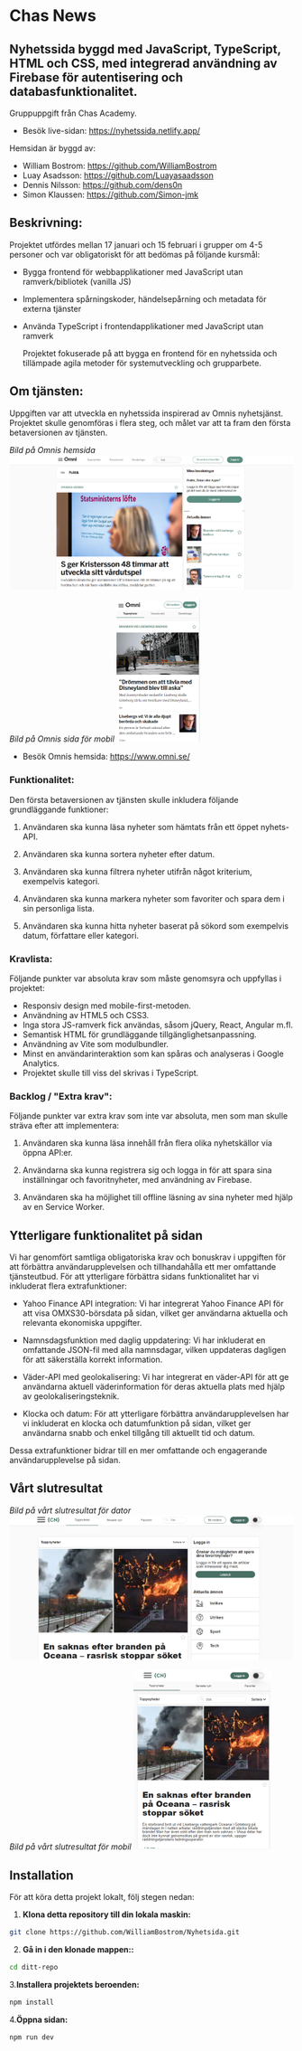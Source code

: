 # Chas News

## Nyhetssida byggd med JavaScript, TypeScript, HTML och CSS, med integrerad användning av Firebase för autentisering och databasfunktionalitet.

Gruppuppgift från Chas Academy.

- Besök live-sidan: https://nyhetssida.netlify.app/

Hemsidan är byggd av:

- William Bostrom: https://github.com/WilliamBostrom
- Luay Asadsson: https://github.com/Luayasaadsson
- Dennis Nilsson: https://github.com/dens0n
- Simon Klaussen: https://github.com/Simon-jmk

## Beskrivning:

Projektet utfördes mellan 17 januari och 15 februari i grupper om 4-5 personer och var obligatoriskt för att bedömas på följande kursmål:

- Bygga frontend för webbapplikationer med JavaScript utan ramverk/bibliotek (vanilla JS)
- Implementera spårningskoder, händelsepårning och metadata för externa tjänster
- Använda TypeScript i frontendapplikationer med JavaScript utan ramverk

  Projektet fokuserade på att bygga en frontend för en nyhetssida och tillämpade agila metoder för systemutveckling och grupparbete.

## Om tjänsten:

Uppgiften var att utveckla en nyhetssida inspirerad av Omnis nyhetsjänst. Projektet skulle genomföras i flera steg, och målet var att ta fram den första betaversionen av tjänsten.

_Bild på Omnis hemsida_
![Omnis hemsida](/src/img/omni.png)

_Bild på Omnis sida för mobil_
![Omnis hemsida](/src/img/omni-mobil.png)

- Besök Omnis hemsida: https://www.omni.se/

### Funktionalitet:

Den första betaversionen av tjänsten skulle inkludera följande grundläggande funktioner:

1. Användaren ska kunna läsa nyheter som hämtats från ett öppet nyhets-API.

2. Användaren ska kunna sortera nyheter efter datum.

3. Användaren ska kunna filtrera nyheter utifrån något kriterium, exempelvis kategori.

4. Användaren ska kunna markera nyheter som favoriter och spara dem i sin personliga lista.

5. Användaren ska kunna hitta nyheter baserat på sökord som exempelvis datum, författare eller kategori.

### Kravlista:

Följande punkter var absoluta krav som måste genomsyra och uppfyllas i projektet:

- Responsiv design med mobile-first-metoden.
- Användning av HTML5 och CSS3.
- Inga stora JS-ramverk fick användas, såsom jQuery, React, Angular m.fl.
- Semantisk HTML för grundläggande tillgänglighetsanpassning.
- Användning av Vite som modulbundler.
- Minst en användarinteraktion som kan spåras och analyseras i Google Analytics.
- Projektet skulle till viss del skrivas i TypeScript.

### Backlog / "Extra krav":

Följande punkter var extra krav som inte var absoluta, men som man skulle sträva efter att implementera:

1. Användaren ska kunna läsa innehåll från flera olika nyhetskällor via öppna API:er.

2. Användarna ska kunna registrera sig och logga in för att spara sina inställningar och favoritnyheter, med användning av Firebase.

3. Användaren ska ha möjlighet till offline läsning av sina nyheter med hjälp av en Service Worker.

## Ytterligare funktionalitet på sidan

Vi har genomfört samtliga obligatoriska krav och bonuskrav i uppgiften för att förbättra användarupplevelsen och tillhandahålla ett mer omfattande tjänsteutbud. För att ytterligare förbättra sidans funktionalitet har vi inkluderat flera extrafunktioner:

- Yahoo Finance API integration: Vi har integrerat Yahoo Finance API för att visa OMXS30-börsdata på sidan, vilket ger användarna aktuella och relevanta ekonomiska uppgifter.

- Namnsdagsfunktion med daglig uppdatering: Vi har inkluderat en omfattande JSON-fil med alla namnsdagar, vilken uppdateras dagligen för att säkerställa korrekt information.

- Väder-API med geolokalisering: Vi har integrerat en väder-API för att ge användarna aktuell väderinformation för deras aktuella plats med hjälp av geolokaliseringsteknik.

- Klocka och datum: För att ytterligare förbättra användarupplevelsen har vi inkluderat en klocka och datumfunktion på sidan, vilket ger användarna snabb och enkel tillgång till aktuellt tid och datum.

Dessa extrafunktioner bidrar till en mer omfattande och engagerande användarupplevelse på sidan.

## Vårt slutresultat

_Bild på vårt slutresultat för dator_
![Omnis hemsida](/src/img/chasnews.png)

_Bild på vårt slutresultat för mobil_
![Omnis hemsida](/src/img/chasnews-mobil.png)

## Installation

För att köra detta projekt lokalt, följ stegen nedan:

1.  **Klona detta repository till din lokala maskin:**

```bash
git clone https://github.com/WilliamBostrom/Nyhetsida.git
```

2.  **Gå in i den klonade mappen::**

```bash
cd ditt-repo

```

3.**Installera projektets beroenden:**

```bash
npm install

```

4.**Öppna sidan:**

```bash
npm run dev
```
